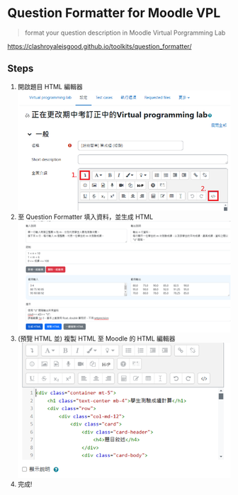 # Question Formatter for Moodle VPL
> format your question description in Moodle Virtual Porgramming Lab

https://clashroyaleisgood.github.io/toolkits/question_formatter/  

## Steps
1. 開啟題目 HTML 編輯器  
![](readme-assets/step1.png)
2. 至 Question Formatter 填入資料，並生成 HTML  
![](readme-assets/step2.png)
3. (預覽 HTML 並) 複製 HTML 至 Moodle 的 HTML 編輯器  
![](readme-assets/step3.png)
4. 完成!